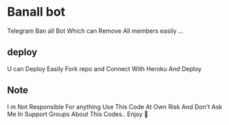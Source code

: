 # Banall bot

Telegram Ban all Bot Which can Remove All members easily ...

## deploy
U can Deploy Easily Fork repo and Connect With Heroku And Deploy


## Note

I m Not Responsible For anything Use This Code At Own Risk And Don't Ask Me In Support Groups About This Codes..
 Enjoy 🙂
